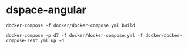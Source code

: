 
dspace-angular
==============
```
docker-compose -f docker/docker-compose.yml build
```

```
docker-compose -p d7 -f docker/docker-compose.yml -f docker/docker-compose-rest.yml up -d
```
